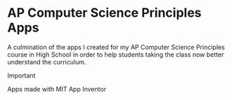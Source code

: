 # AP Computer Science Principles Apps
A culmination of the apps I created for my AP Computer Science Principles course in High School in order to help students taking the class now better understand the curriculum.

> [!IMPORTANT]
> Apps made with MIT App Inventor
